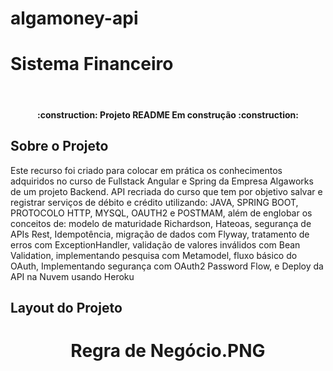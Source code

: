 # algamoney-api

<h1>Sistema Financeiro</h1>
<br>

<h4 align="center">
  :construction: Projeto README Em construção :construction:
</h4>

<h2>Sobre o Projeto</h2>
<p>Este recurso foi criado para colocar em prática os conhecimentos adquiridos no curso de Fullstack Angular e Spring da Empresa Algaworks de um projeto Backend. 
  API recriada do curso que tem por objetivo salvar e registrar serviços de débito e crédito utilizando: JAVA, SPRING BOOT, PROTOCOLO HTTP, MYSQL, OAUTH2 e POSTMAM, além de englobar os conceitos de: modelo de maturidade Richardson, Hateoas, segurança de APIs Rest, Idempotência, migração de dados com Flyway, tratamento de erros com ExceptionHandler, validação de valores inválidos com Bean Validation, implementando pesquisa com Metamodel, fluxo básico do OAuth, Implementando segurança com OAuth2 Password Flow,  e Deploy da API na Nuvem usando Heroku<p/>
  
  <h2>Layout do Projeto</h2> 
  <h1 align="center">
      Regra de Negócio.PNG
  </h1>
